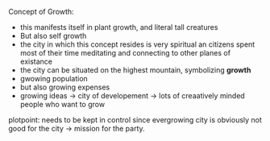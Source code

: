 Concept of Growth:
- this manifests itself in plant growth, and literal tall creatures
- But also self growth
- the city in which this concept resides is very spiritual an citizens spent most of their time meditating and connecting to other planes of existance
- the city can be situated on the highest mountain, symbolizing **growth**
- gwowing population
- but also growing expenses
- growing ideas -> city of developement -> lots of creaatively minded people who want to grow


plotpoint: needs to be kept in control since evergrowing city is obviously not good for the city -> mission for the party.